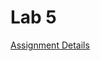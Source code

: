 # Lab 5

[Assignment Details](https://github.com/Mikecamdo/AssemblyLanguage/blob/main/Lab%205/Lab05_Memory.pdf)
